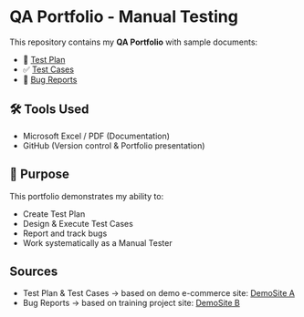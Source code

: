 # QA Portfolio - Manual Testing

This repository contains my **QA Portfolio** with sample documents:
- 📑 [Test Plan](./TestPlan.pdf)
- ✅ [Test Cases](./TestCase.pdf)
- 🐞 [Bug Reports](./BugReport.pdf)

## 🛠 Tools Used
- Microsoft Excel / PDF (Documentation)
- GitHub (Version control & Portfolio presentation)

## 🚀 Purpose
This portfolio demonstrates my ability to:
- Create Test Plan  
- Design & Execute Test Cases  
- Report and track bugs  
- Work systematically as a Manual Tester

## Sources
- Test Plan & Test Cases → based on demo e-commerce site: [DemoSite A](https://magento.softwaretestingboard.com/)
- Bug Reports → based on training project site: [DemoSite B](https://academybugs.com/find-bugs/)
